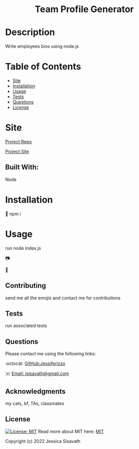 <h1 align="center"> Team Profile Generator </h1>

  # Description
  Write employees bios using node.js
  
  # Table of Contents
  * [Site](#site)
  * [Installation](#installation)
  * [Usage](#usage)
  * [Tests](#tests)
  * [Questions](#questions)
  * [License](#license)
  
  # Site 
  [Project Repo](https://github.com/Jessiferizzo/Team-Profile-Generator.git)

  [Project Site](https://jessiferizzo.github.io/Team-Profile-Generator/)

  ## Built With:
  Node
  
  # Installation
  💾 
  npm i 
  
  # Usage
  run node index.js

  📷
  
  🎥
  
  ## Contributing
  send me all the emojis and contact me for contributions
  
  ## Tests
  run associated tests 
  
  ## Questions
  Please contact me using the following links:
  
  :octocat: [GitHub:Jessiferizzo](https://github.com/jessiferizzo)
  
  ✉️ [Email: jsisavath@gmail.com](mailto:jsisavath@gmail.com) 

  ## Acknowledgments
  my cats, bf, TAs, classmates

  ## License
  [![License: MIT](https://img.shields.io/badge/License-MIT-green.svg)](https://opensource.org/licenses/MIT)
  Read more about MIT here:
  [MIT](https://opensource.org/licenses/MIT)

  Copyright (c) 2022 Jessica Sisavath
